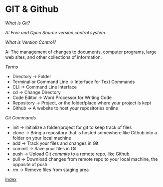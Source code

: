 # GIT & Github

*What is Git?*

_A: Free and Open Source version control system._

*What is Version Control?*

A: The management of changes to documents, computer programs, large web sites, and other collections of information.

*Terms*

* Directory -> Folder
* Terminal or Command Line -> Interface for Text Commands
* CLI -> Command Line Interface
* cd -> Change Directory
* Code Editor -> Word Processor for Writing Code
* Repository -> Project, or the folder/place where your project is kept
* Github -> A website to host your repositories online

*Git Commands*

* init   -> Initialize a folder/project for git to keep track of files
* clone  -> Bring a repository that is hosted somewhere like Github into a folder on your local machine
* add    -> Track your files and changes in Git
* commit -> Save your files in Git
* push   -> Upload Git *commits* to a remote repo, like Github
* pull   -> Download changes from remote repo to your local machine, the opposite of push
* rm     -> Remove files from staging area

[Index](index.md)
